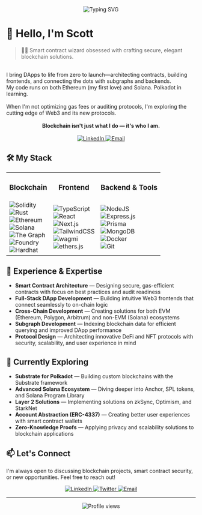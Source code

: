 <div align="center">
  <img src="https://readme-typing-svg.herokuapp.com?font=Fira+Code&weight=500&size=40&pause=1000&color=6D44F2&center=true&vCenter=true&random=false&width=600&height=100&lines=Blockchain+Developer;Smart+Contract+Architect;DApp+Engineer" alt="Typing SVG" />
</div>

# 👋 Hello, I'm Scott
> 👨‍💻 Smart contract wizard obsessed with crafting secure, elegant blockchain solutions.
<br>
I bring DApps to life from zero to launch—architecting contracts, building frontends, and connecting the dots with subgraphs and backends.
<br>
My code runs on both Ethereum (my first love) and Solana. Polkadot in learning.
<br><br>
When I'm not optimizing gas fees or auditing protocols, I'm exploring the cutting edge of Web3 and its new protocols.
<br><br>
<div align="center"><strong>Blockchain isn't just what I do — it's who I am.</strong></div>
<br>
<div align="center">
  <a href="https://www.linkedin.com/in/scott-devines/">
    <img src="https://img.shields.io/badge/LinkedIn-Connect-0A66C2?style=for-the-badge&logo=linkedin" alt="LinkedIn" />
  </a>
  <a href="solidity.dev@proton.me">
    <img src="https://img.shields.io/badge/Email-Contact_Me-D14836?style=for-the-badge&logo=gmail" alt="Email" />
  </a>
</div>

## 🛠️ My Stack

<table>
  <tr>
    <td align="center"><h3>Blockchain</h3></td>
    <td align="center"><h3>Frontend</h3></td>
    <td align="center"><h3>Backend & Tools</h3></td>
  </tr>
  <tr>
    <td>
      <img src="https://img.shields.io/badge/Solidity-%23363636.svg?style=for-the-badge&logo=solidity&logoColor=white" alt="Solidity" /><br/>
      <img src="https://img.shields.io/badge/Rust-%23000000.svg?style=for-the-badge&logo=rust&logoColor=white" alt="Rust" /><br/>
      <img src="https://img.shields.io/badge/Ethereum-3C7BE1?style=for-the-badge&logo=Ethereum&logoColor=white" alt="Ethereum" /><br/>
      <img src="https://img.shields.io/badge/Solana-9945FF?style=for-the-badge&logo=solana&logoColor=white" alt="Solana" /><br/>
      <img src="https://img.shields.io/badge/The%20Graph-6747ED?style=for-the-badge&logo=thegraph&logoColor=white" alt="The Graph" /><br/>
      <img src="https://img.shields.io/badge/Foundry-CCCCCC?style=for-the-badge&logo=ethereum&logoColor=black" alt="Foundry" /><br/>
      <img src="https://img.shields.io/badge/Hardhat-FFF04D?style=for-the-badge&logo=hardhat&logoColor=black" alt="Hardhat" />
    </td>
    <td>
      <img src="https://img.shields.io/badge/typescript-%23007ACC.svg?style=for-the-badge&logo=typescript&logoColor=white" alt="TypeScript" /><br/>
      <img src="https://img.shields.io/badge/react-%2320232a.svg?style=for-the-badge&logo=react&logoColor=%2361DAFB" alt="React" /><br/>
      <img src="https://img.shields.io/badge/next.js-000000?style=for-the-badge&logo=nextdotjs&logoColor=white" alt="Next.js" /><br/>
      <img src="https://img.shields.io/badge/tailwindcss-%2338B2AC.svg?style=for-the-badge&logo=tailwind-css&logoColor=white" alt="TailwindCSS" /><br/>
      <img src="https://img.shields.io/badge/wagmi-14171A?style=for-the-badge&logo=ethereum&logoColor=white" alt="wagmi" /><br/>
      <img src="https://img.shields.io/badge/ethers.js-F16822?style=for-the-badge&logo=ethereum&logoColor=white" alt="ethers.js" />
    </td>
    <td>
      <img src="https://img.shields.io/badge/node.js-6DA55F?style=for-the-badge&logo=node.js&logoColor=white" alt="NodeJS" /><br/>
      <img src="https://img.shields.io/badge/express.js-%23404d59.svg?style=for-the-badge&logo=express&logoColor=%2361DAFB" alt="Express.js" /><br/>
      <img src="https://img.shields.io/badge/Prisma-3982CE?style=for-the-badge&logo=Prisma&logoColor=white" alt="Prisma" /><br/>
      <img src="https://img.shields.io/badge/MongoDB-%234ea94b.svg?style=for-the-badge&logo=mongodb&logoColor=white" alt="MongoDB" /><br/>
      <img src="https://img.shields.io/badge/Docker-2496ED?style=for-the-badge&logo=docker&logoColor=white" alt="Docker" /><br/>
      <img src="https://img.shields.io/badge/Git-F05032?style=for-the-badge&logo=git&logoColor=white" alt="Git" />
    </td>
  </tr>
</table>

## 💼 Experience & Expertise

- **Smart Contract Architecture** — Designing secure, gas-efficient contracts with focus on best practices and audit readiness
- **Full-Stack DApp Development** — Building intuitive Web3 frontends that connect seamlessly to on-chain logic
- **Cross-Chain Development** — Creating solutions for both EVM (Ethereum, Polygon, Arbitrum) and non-EVM (Solana) ecosystems
- **Subgraph Development** — Indexing blockchain data for efficient querying and improved DApp performance
- **Protocol Design** — Architecting innovative DeFi and NFT protocols with security, scalability, and user experience in mind

## 🌱 Currently Exploring

- **Substrate for Polkadot** — Building custom blockchains with the Substrate framework
- **Advanced Solana Ecosystem** — Diving deeper into Anchor, SPL tokens, and Solana Program Library
- **Layer 2 Solutions** — Implementing solutions on zkSync, Optimism, and StarkNet
- **Account Abstraction (ERC-4337)** — Creating better user experiences with smart contract wallets
- **Zero-Knowledge Proofs** — Applying privacy and scalability solutions to blockchain applications

## 📫 Let's Connect

I'm always open to discussing blockchain projects, smart contract security, or new opportunities. Feel free to reach out!

<div align="center">
  <a href="https://www.linkedin.com/in/scott-devines/">
    <img src="https://img.shields.io/badge/LinkedIn-0A66C2?style=for-the-badge&logo=linkedin" alt="LinkedIn" />
  </a>
  <a href="https://twitter.com/your-twitter">
    <img src="https://img.shields.io/badge/Twitter-1DA1F2?style=for-the-badge&logo=twitter&logoColor=white" alt="Twitter" />
  </a>
  <a href="mailto:your-email@example.com">
    <img src="https://img.shields.io/badge/Email-D14836?style=for-the-badge&logo=gmail&logoColor=white" alt="Email" />
  </a>
</div>

---

<div align="center">
  <img src="https://komarev.com/ghpvc/?username=torof&style=flat-square&color=blueviolet" alt="Profile views" />
</div>
